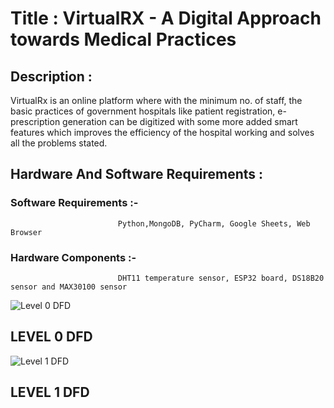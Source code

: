 # Title : VirtualRX - A Digital Approach towards Medical Practices

## Description :
VirtualRx is an online platform where with the minimum no. of staff, the basic practices of government hospitals like patient registration, e- prescription generation can be digitized with some more added smart features which improves the efficiency of the hospital working and solves all the problems stated.

## Hardware And Software Requirements : 
### Software Requirements :-
                            Python,MongoDB, PyCharm, Google Sheets, Web Browser
### Hardware Components :- 
                            DHT11 temperature sensor, ESP32 board, DS18B20 sensor and MAX30100 sensor
![Level 0 DFD](https://github.com/arpitkhare144/Project_VirtualRx/blob/main/DFDDiagram%20level%200.jpg?raw=true)
##                                      LEVEL 0 DFD
![Level 1 DFD](https://github.com/arpitkhare144/Project_VirtualRx/blob/main/DFDDiagram%20level%201.jpg?raw=true)

##                                      LEVEL 1 DFD

